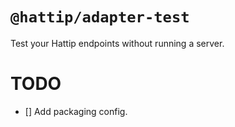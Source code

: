 # `@hattip/adapter-test`

Test your Hattip endpoints without running a server.

# TODO

- [] Add packaging config.

